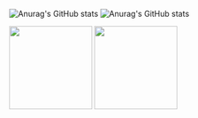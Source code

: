 ![Anurag's GitHub stats](https://github-readme-stats.vercel.app/api?username=MAAAARCY&show_icons=true&theme=tokyonight)
![Anurag's GitHub stats](https://github-readme-stats.vercel.app/api/top-langs/?username=MAAAARCY&theme=tokyonight&layout=compact)
<p align=left>
  <img src="https://github-readme-stats.vercel.app/api?username=MAAAARCY&show_icons=true&theme=tokyonight" width=150px>
  <img src="https://github-readme-stats.vercel.app/api/top-langs/?username=MAAAARCY&theme=tokyonight&layout=compact" width=150px>
</p>
